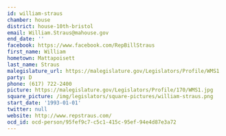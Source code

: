 ```yaml
---
id: william-straus
chamber: house
district: house-10th-bristol
email: William.Straus@mahouse.gov
end_date: ''
facebook: https://www.facebook.com/RepBillStraus
first_name: William
hometown: Mattapoisett
last_name: Straus
malegislature_url: https://malegislature.gov/Legislators/Profile/WMS1
party: D
phone: (617) 722-2400
picture: https://malegislature.gov/Legislators/Profile/170/WMS1.jpg
square_picture: /img/legislators/square-pictures/william-straus.png
start_date: '1993-01-01'
twitter: null
website: http://www.repstraus.com/
ocd_id: ocd-person/95fef9c7-c5c1-415c-95ef-94e4d87e3a72
---
```

